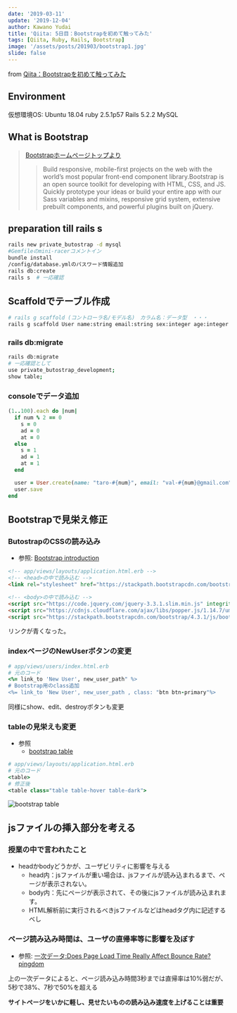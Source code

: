 ```yaml
---
date: '2019-03-11'
update: '2019-12-04'
author: Kawano Yudai
title: 'Qiita: 5日目：Bootstrapを初めて触ってみた'
tags: [Qiita, Ruby, Rails, Bootstrap]
image: '/assets/posts/201903/bootstrap1.jpg'
slide: false
---
```


from [Qiita：Bootstrapを初めて触ってみた](https://qiita.com/OriverK/items/7cff4e36a2d19759cccb)

## Environment
仮想環境OS: Ubuntu 18.04
ruby 2.5.1p57
Rails 5.2.2
MySQL

## What is Bootstrap
> [Bootstrapホームページトップより](https://getbootstrap.com/)
>>Build responsive, mobile-first projects on the web with the world’s most popular front-end component library.Bootstrap is an open source toolkit for developing with HTML, CSS, and JS. Quickly prototype your ideas or build your entire app with our Sass variables and mixins, responsive grid system, extensive prebuilt components, and powerful plugins built on jQuery.

## preparation till rails s
```sh
rails new private_butostrap -d mysql
#Gemfileのmini-racerコメントイン
bundle install
/config/database.ymlのパスワード情報追加
rails db:create
rails s  # 一応確認
```

## Scaffoldでテーブル作成
```sh
# rails g scaffold (コントローラ名/モデル名)　カラム名：データ型　・・・
rails g scaffold User name:string email:string sex:integer age:integer address:integer attendance:integer opinion:text
```

### rails db:migrate
```sh
rails db:migrate
# 一応確認として
use private_butostrap_development;
show table;
```

### consoleでデータ追加
```rb
(1..100).each do |num|
  if num % 2 == 0
    s = 0
    ad = 0
    at = 0
  else
    s = 1
    ad = 1
    at = 1
  end

  user = User.create(name: "taro-#{num}", email: "val-#{num}@gmail.com", sex: s, address: ad, attendance: at, opinion: "nothing special-#{num}")
  user.save
end
```

## Bootstrapで見栄え修正
### ButostrapのCSSの読み込み
- 参照: [Bootstrap introduction](https://getbootstrap.com/docs/4.3/getting-started/introduction/)

```html
<!-- app/views/layouts/application.html.erb -->
<!-- <head>の中で読み込む -->
<link rel="stylesheet" href="https://stackpath.bootstrapcdn.com/bootstrap/4.3.1/css/bootstrap.min.css" integrity="sha384-ggOyR0iXCbMQv3Xipma34MD+dH/1fQ784/j6cY/iJTQUOhcWr7x9JvoRxT2MZw1T" crossorigin="anonymous">

<!-- <body>の中で読み込む -->
<script src="https://code.jquery.com/jquery-3.3.1.slim.min.js" integrity="sha384-q8i/X+965DzO0rT7abK41JStQIAqVgRVzpbzo5smXKp4YfRvH+8abtTE1Pi6jizo" crossorigin="anonymous"></script>
<script src="https://cdnjs.cloudflare.com/ajax/libs/popper.js/1.14.7/umd/popper.min.js" integrity="sha384-UO2eT0CpHqdSJQ6hJty5KVphtPhzWj9WO1clHTMGa3JDZwrnQq4sF86dIHNDz0W1" crossorigin="anonymous"></script>
<script src="https://stackpath.bootstrapcdn.com/bootstrap/4.3.1/js/bootstrap.min.js" integrity="sha384-JjSmVgyd0p3pXB1rRibZUAYoIIy6OrQ6VrjIEaFf/nJGzIxFDsf4x0xIM+B07jRM" crossorigin="anonymous"></script>
```

リンクが青くなった。

### indexページのNewUserボタンの変更
```rb
# app/views/users/index.html.erb
# 元のコード
<%= link_to 'New User', new_user_path" %>
# Bootstrap用のclass追加
<%= link_to 'New User', new_user_path , class: "btn btn-primary"%>
```

同様にshow、edit、destroyボタンも変更

### tableの見栄えも変更
- 参照
  - [bootstrap table](https://getbootstrap.com/docs/4.3/content/tables/)

```rb
# app/views/layouts/application.html.erb
# 元のコード
<table>
# 修正後
<table class="table table-hover table-dark">
```

<picture>
  <source srcSet="/assets/posts/201903/bootstrap1.webp" type="image/webp" />
  <img src="/assets/posts/201903/bootstrap1.jpg" alt="bootstrap table" />
</picture>


## jsファイルの挿入部分を考える
### 授業の中で言われたこと
- headかbodyどうかが、ユーザビリティに影響を与える
    - head内：jsファイルが重い場合は、jsファイルが読み込まれるまで、ページが表示されない。
    - body内：先にページが表示されて、その後にjsファイルが読み込まれます。
    - HTML解析前に実行されるべきjsファイルなどはheadタグ内に記述するべし

### ページ読み込み時間は、ユーザの直帰率等に影響を及ぼす
- 参照: [一次データ:Does Page Load Time Really Affect Bounce Rate? pingdom](https://royal.pingdom.com/page-load-time-really-affect-bounce-rate/)

上の一次データによると、ページ読み込み時間3秒までは直帰率は10%弱だが、5秒で38%、7秒で50%を超える

**サイトページをいかに軽し、見せたいものの読み込み速度を上げることは重要**